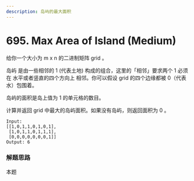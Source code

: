 ```yaml
---
description: 岛屿的最大面积
---
```


# 695. Max Area of Island (Medium)

给你一个大小为 m x n 的二进制矩阵 grid 。

岛屿 是由一些相邻的 1 (代表土地) 构成的组合，这里的「相邻」要求两个 1 必须在 水平或者竖直的四个方向上 相邻。你可以假设 grid 的四个边缘都被 0（代表水）包围着。

岛屿的面积是岛上值为 1 的单元格的数目。

计算并返回 grid 中最大的岛屿面积。如果没有岛屿，则返回面积为 0 。

&#x20;

```
Input:
[[1,0,1,1,0,1,0,1],
 [1,0,1,1,0,1,1,1],
 [0,0,0,0,0,0,0,1]]
Output: 6
```

### 解题思路

本题
